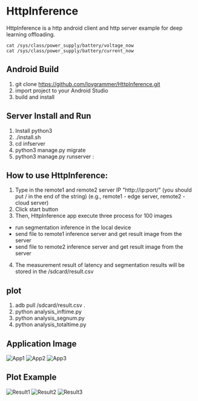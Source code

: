 # HttpInference

HttpInference is a http android client and http server example for deep learning offloading.
   
~~~
cat /sys/class/power_supply/battery/voltage_now
cat /sys/class/power_supply/battery/current_now
~~~

## Android Build
1) git clone https://github.com/lovgrammer/HttpInference.git
2) import project to your Android Studio
3) build and install

## Server Install and Run
1) Install python3
2) ./install.sh
3) cd infserver
4) python3 manage.py migrate
5) python3 manage.py runserver <IP>:<PORT>

## How to use HttpInference:
1) Type in the remote1 and remote2 server IP "http://ip:port/" (you should put / in the end of the string)
(e.g., remote1 - edge server, remote2 - cloud server)
2) Click start button
3) Then, HttpInference app execute three process for 100 images
- run segmentation inference in the local device
- send file to remote1 inference server and get result image from the server
- send file to remote2 inference server and get result image from the server
4) The measurement result of latency and segmentation results will be stored in the /sdcard/result.csv

## plot
1) adb pull /sdcard/result.csv .
2) python analysis_inftime.py
3) python analysis_segnum.py
3) python analysis_totaltime.py


## Application Image
![App1](./images/App1.jpg)
![App2](./images/App2.jpg)
![App3](./images/App3.jpg)

## Plot Example
![Result1](./images/Result1.png)
![Result2](./images/Result2.png)
![Result3](./images/Result3.png)

